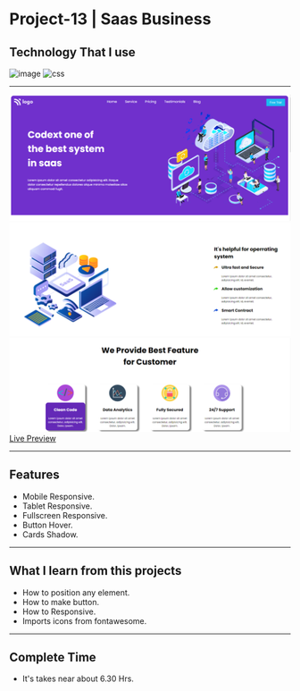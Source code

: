 # Project-13 | Saas Business
## Technology That I use
![image](https://img.shields.io/badge/1st--Tech-Html-orange)
![css](https://img.shields.io/badge/2nd--Tech-Css-green)

<hr>

![image](./Thumbnails/Thumbnail-1.png)
![image](./Thumbnails/Thumbnail-2.png)
![image](./Thumbnails/Thumbnail-3.png)
[Live Preview](https://project-13-saas-business.netlify.app/)
<hr>

## Features

- Mobile Responsive.
- Tablet Responsive.
- Fullscreen Responsive.
- Button Hover.
- Cards Shadow.

<hr>

## What I learn from this projects

- How to position any element.
- How to make button.
- How to Responsive.
- Imports icons from fontawesome. 

<hr>

## Complete Time

- It's takes near about 6.30 Hrs.
